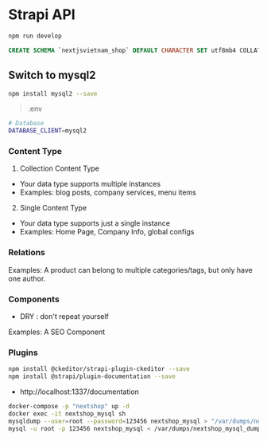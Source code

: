 # Strapi API

```sh
npm run develop
```

```sql
CREATE SCHEMA `nextjsvietnam_shop` DEFAULT CHARACTER SET utf8mb4 COLLATE utf8mb4_unicode_ci ;
```

## Switch to mysql2

```sh
npm install mysql2 --save
```

> .env

```sh
# Database
DATABASE_CLIENT=mysql2
```

### Content Type

1. Collection Content Type

- Your data type supports multiple instances
- Examples: blog posts, company services, menu items

2. Single Content Type

- Your data type supports just a single instance
- Examples: Home Page, Company Info, global configs

### Relations

Examples: A product can belong to multiple categories/tags, but only have one author.

### Components

- DRY : don't repeat yourself

Examples: A SEO Component

### Plugins

```sh
npm install @ckeditor/strapi-plugin-ckeditor --save
npm install @strapi/plugin-documentation --save
```

- http://localhost:1337/documentation

```sh
docker-compose -p "nextshop" up -d
docker exec -it nextshop_mysql sh
mysqldump --user=root --password=123456 nextshop_mysql > "/var/dumps/nextshop_mysql_dump_$(date +%Y%m%d%H%M%S).sql"
mysql -u root -p 123456 nextshop_mysql < /var/dumps/nextshop_mysql_dump_20240528103452.sql
```
